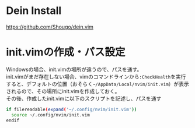 # Dein Install
https://github.com/Shougo/dein.vim  
  
# init.vimの作成・パス設定
Windowsの場合、init.vimの場所が違うので、パスを通す。  
init.vimがまだ存在しない場合、vimのコマンドラインから`:CheckHealth`を実行すると、デフォルトの位置（おそらく`~/AppData/Local/nvim/init.vim`）が表示されるので、その場所にinit.vimを作成しておく。  
その後、作成したinit.vimに以下のスクリプトを記述し、パスを通す  
  
``` bash
if filereadable(expand('~/.config/nvim/init.vim'))
  source ~/.config/nvim/init.vim
endif
```
